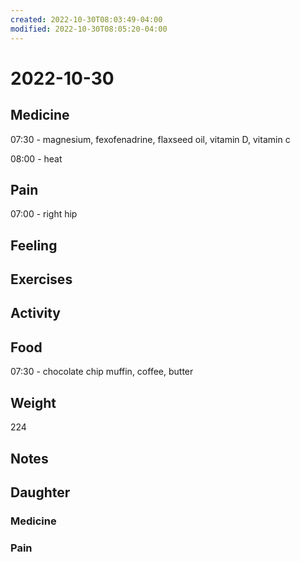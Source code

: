 ```yaml
---
created: 2022-10-30T08:03:49-04:00
modified: 2022-10-30T08:05:20-04:00
---
```


# 2022-10-30

## Medicine

07:30 - magnesium, fexofenadrine, flaxseed oil, vitamin D, vitamin c

08:00 - heat

## Pain

07:00 - right hip

## Feeling


## Exercises


## Activity


## Food

07:30 - chocolate chip muffin, coffee, butter 

## Weight

224

## Notes

## Daughter


### Medicine


### Pain
